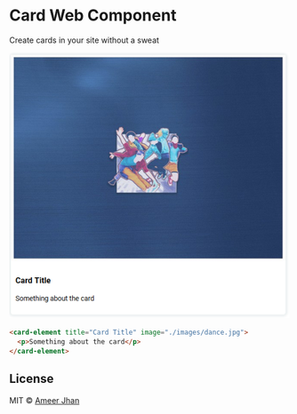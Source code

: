 # Card Web Component

Create cards in your site without a sweat

![screenshot](./demo/images/screenshot.png)

```html
<card-element title="Card Title" image="./images/dance.jpg">
  <p>Something about the card</p>
</card-element>
```

## License

MIT © [Ameer Jhan](mailto:ameerjhanprof@gmail.com)

